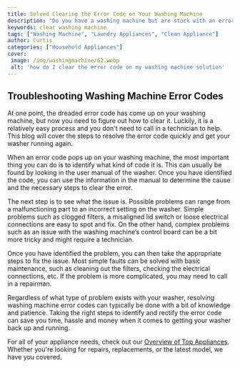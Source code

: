 ```yaml
---
title: Solved Clearing the Error Code on Your Washing Machine
description: "Do you have a washing machine but are stuck with an error code Check out this blog post for tips on clearing this error code and getting your washing machine running again"
keywords: clear washing machine
tags: ["Washing Machine", "Laundry Appliances", "Clean Appliance"]
author: Curtis
categories: ["Household Appliances"]
cover: 
 image: /img/washingmachine/62.webp
 alt: 'how do I clear the error code on my washing machine solution'
---
```

## Troubleshooting Washing Machine Error Codes 
At one point, the dreaded error code has come up on your washing machine, but now you need to figure out how to clear it. Luckily, it is a relatively easy process and you don't need to call in a technician to help. This blog will cover the steps to resolve the error code quickly and get your washer running again. 

When an error code pops up on your washing machine, the most important thing you can do is to identify what kind of code it is. This can usually be found by looking in the user manual of the washer. Once you have identified the code, you can use the information in the manual to determine the cause and the necessary steps to clear the error. 

The next step is to see what the issue is. Possible problems can range from a malfunctioning part to an incorrect setting on the washer. Simple problems such as clogged filters, a misaligned lid switch or loose electrical connections are easy to spot and fix. On the other hand, complex problems such as an issue with the washing machine’s control board can be a bit more tricky and might require a technician. 

Once you have identified the problem, you can then take the appropriate steps to fix the issue. Most simple faults can be solved with basic maintenance, such as cleaning out the filters, checking the electrical connections, etc. If the problem is more complicated, you may need to call in a repairman. 

Regardless of what type of problem exists with your washer, resolving washing machine error codes can typically be done with a bit of knowledge and patience. Taking the right steps to identify and rectify the error code can save you time, hassle and money when it comes to getting your washer back up and running. 

For all of your appliance needs, check out our [Overview of Top Appliances](./pages/appliance-overview). Whether you're looking for repairs, replacements, or the latest model, we have you covered.

